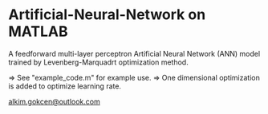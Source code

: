 # Artificial-Neural-Network on MATLAB
A feedforward multi-layer perceptron Artificial Neural Network (ANN) model trained by Levenberg-Marquadrt optimization method.

=> See "example_code.m" for example use.
=> One dimensional optimization is added to optimize learning rate.

alkim.gokcen@outlook.com
